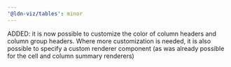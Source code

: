```yaml
---
'@ldn-viz/tables': minor
---
```


ADDED: it is now possible to customize the color of column headers and column group headers.
Where more customization is needed, it is also possible to specify a custom renderer component (as was already possible for the cell and column summary renderers)

